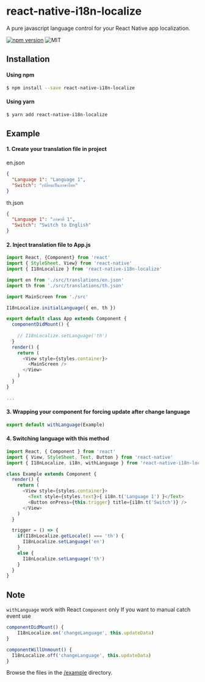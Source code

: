 # react-native-i18n-localize

A pure javascript language control for your React Native app localization.

[![npm version](https://badge.fury.io/js/react-native-i18n-localize.svg)](https://badge.fury.io/js/react-native-i18n-localize) ![MIT](https://img.shields.io/dub/l/vibe-d.svg)  

## Installation

#### Using npm

```bash
$ npm install --save react-native-i18n-localize
```

#### Using yarn

```bash
$ yarn add react-native-i18n-localize
```

## Example

#### 1. Create your translation file in project

en.json
```json
{
  "Language 1": "Language 1",
  "Switch": "เปลี่ยนเป็นภาษาไทย"
}
```

th.json
```json
{
  "Language 1": "ภาษาที่ 1",
  "Switch": "Switch to English"
}
```

#### 2. Inject translation file to App.js
```js
import React, {Component} from 'react'
import { StyleSheet, View} from 'react-native'
import { I18nLocalize } from 'react-native-i18n-localize'

import en from './src/translations/en.json'
import th from './src/translations/th.json'

import MainScreen from './src'

I18nLocalize.initialLanguage({ en, th })

export default class App extends Component {
  componentDidMount() {
    
    // I18nLocalize.setLanguage('th')
  }
  render() {
    return (
      <View style={styles.container}>
        <MainScreen />
      </View>
    )
  }
}

...

```

#### 3. Wrapping your component for forcing update after change language
```js
export default withLanguage(Example)
```

#### 4. Switching language with this method
```js
import React, { Component } from 'react'
import { View, StyleSheet, Text, Button } from 'react-native'
import { I18nLocalize, i18n, withLanguage } from 'react-native-i18n-localize'

class Example extends Component {
  render() {
    return (
      <View style={styles.container}>
        <Text style={styles.text}>{ i18n.t('Language 1') }</Text>
        <Button onPress={this.trigger} title={i18n.t('Switch')} />
      </View>
    )
  }

  trigger = () => {
    if(I18nLocalize.getLocale() === 'th') {
      I18nLocalize.setLanguage('en')
    }
    else {
      I18nLocalize.setLanguage('th')
    }
  }
}
```

## Note

`withLanguage` work with React `Component` only
If you want to manual catch event use


```js
componentDidMount() {
    I18nLocalize.on('changeLanguage', this.updateData)
}

componentWillUnmount() {
  I18nLocalize.off('changeLanguage', this.updateData)
}
```

Browse the files in the [/example](https://github.com/smithkre/react-native-i18n-localize/tree/master/example) directory.
